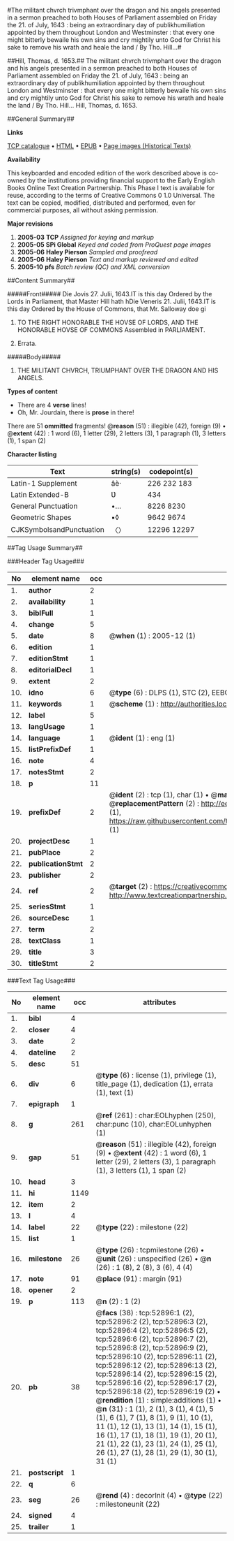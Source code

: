 #The militant chvrch trivmphant over the dragon and his angels presented in a sermon preached to both Houses of Parliament assembled on Friday the 21. of July, 1643 : being an extraordinary day of publikhumiliation appointed by them throughout London and Westminster : that every one might bitterly bewaile his own sins and cry mightily unto God for Christ his sake to remove his wrath and heale the land / By Tho. Hill...#

##Hill, Thomas, d. 1653.##
The militant chvrch trivmphant over the dragon and his angels presented in a sermon preached to both Houses of Parliament assembled on Friday the 21. of July, 1643 : being an extraordinary day of publikhumiliation appointed by them throughout London and Westminster : that every one might bitterly bewaile his own sins and cry mightily unto God for Christ his sake to remove his wrath and heale the land / By Tho. Hill...
Hill, Thomas, d. 1653.

##General Summary##

**Links**

[TCP catalogue](http://www.ota.ox.ac.uk/tcp/)  • 
[HTML](http://tei.it.ox.ac.uk/tcp/Texts-HTML/free/A43/A43817.html)  • 
[EPUB](http://tei.it.ox.ac.uk/tcp/Texts-EPUB/free/A43/A43817.epub) • 
[Page images (Historical Texts)](https://data.historicaltexts.jisc.ac.uk/view?pubId=eebo-12037005e&pageId=eebo-12037005e-52896-1)

**Availability**

This keyboarded and encoded edition of the
	       work described above is co-owned by the institutions
	       providing financial support to the Early English Books
	       Online Text Creation Partnership. This Phase I text is
	       available for reuse, according to the terms of Creative
	       Commons 0 1.0 Universal. The text can be copied,
	       modified, distributed and performed, even for
	       commercial purposes, all without asking permission.

**Major revisions**

1. __2005-03__ __TCP__ *Assigned for keying and markup*
1. __2005-05__ __SPi Global__ *Keyed and coded from ProQuest page images*
1. __2005-06__ __Haley Pierson__ *Sampled and proofread*
1. __2005-06__ __Haley Pierson__ *Text and markup reviewed and edited*
1. __2005-10__ __pfs__ *Batch review (QC) and XML conversion*

##Content Summary##

#####Front#####
Die Jovis 27. Julii, 1643.IT is this day Ordered by the Lords in Parliament, that Master Hill hath hDie Veneris 21. Julii, 1643.IT is this day Ordered by the House of Commons, that Mr. Salloway doe gi
1. TO THE RIGHT HONORABLE THE HOVSE OF LORDS, AND THE HONORABLE HOVSE OF COMMONS Assembled in PARLIAMENT.

1. Errata.

#####Body#####

1. THE MILITANT CHVRCH, TRIUMPHANT OVER THE DRAGON AND HIS ANGELS.

**Types of content**

  * There are 4 **verse** lines!
  * Oh, Mr. Jourdain, there is **prose** in there!

There are 51 **ommitted** fragments! 
 @__reason__ (51) : illegible (42), foreign (9)  •  @__extent__ (42) : 1 word (6), 1 letter (29), 2 letters (3), 1 paragraph (1), 3 letters (1), 1 span (2)

**Character listing**


|Text|string(s)|codepoint(s)|
|---|---|---|
|Latin-1 Supplement|âè·|226 232 183|
|Latin Extended-B|Ʋ|434|
|General Punctuation|•…|8226 8230|
|Geometric Shapes|▪◊|9642 9674|
|CJKSymbolsandPunctuation|〈〉|12296 12297|

##Tag Usage Summary##

###Header Tag Usage###

|No|element name|occ|attributes|
|---|---|---|---|
|1.|__author__|2||
|2.|__availability__|1||
|3.|__biblFull__|1||
|4.|__change__|5||
|5.|__date__|8| @__when__ (1) : 2005-12 (1)|
|6.|__edition__|1||
|7.|__editionStmt__|1||
|8.|__editorialDecl__|1||
|9.|__extent__|2||
|10.|__idno__|6| @__type__ (6) : DLPS (1), STC (2), EEBO-CITATION (1), OCLC (1), VID (1)|
|11.|__keywords__|1| @__scheme__ (1) : http://authorities.loc.gov/ (1)|
|12.|__label__|5||
|13.|__langUsage__|1||
|14.|__language__|1| @__ident__ (1) : eng (1)|
|15.|__listPrefixDef__|1||
|16.|__note__|4||
|17.|__notesStmt__|2||
|18.|__p__|11||
|19.|__prefixDef__|2| @__ident__ (2) : tcp (1), char (1)  •  @__matchPattern__ (2) : ([0-9\-]+):([0-9IVX]+) (1), (.+) (1)  •  @__replacementPattern__ (2) : http://eebo.chadwyck.com/downloadtiff?vid=$1&page=$2 (1), https://raw.githubusercontent.com/textcreationpartnership/Texts/master/tcpchars.xml#$1 (1)|
|20.|__projectDesc__|1||
|21.|__pubPlace__|2||
|22.|__publicationStmt__|2||
|23.|__publisher__|2||
|24.|__ref__|2| @__target__ (2) : https://creativecommons.org/publicdomain/zero/1.0/ (1), http://www.textcreationpartnership.org/docs/. (1)|
|25.|__seriesStmt__|1||
|26.|__sourceDesc__|1||
|27.|__term__|2||
|28.|__textClass__|1||
|29.|__title__|3||
|30.|__titleStmt__|2||


###Text Tag Usage###

|No|element name|occ|attributes|
|---|---|---|---|
|1.|__bibl__|4||
|2.|__closer__|4||
|3.|__date__|2||
|4.|__dateline__|2||
|5.|__desc__|51||
|6.|__div__|6| @__type__ (6) : license (1), privilege (1), title_page (1), dedication (1), errata (1), text (1)|
|7.|__epigraph__|1||
|8.|__g__|261| @__ref__ (261) : char:EOLhyphen (250), char:punc (10), char:EOLunhyphen (1)|
|9.|__gap__|51| @__reason__ (51) : illegible (42), foreign (9)  •  @__extent__ (42) : 1 word (6), 1 letter (29), 2 letters (3), 1 paragraph (1), 3 letters (1), 1 span (2)|
|10.|__head__|3||
|11.|__hi__|1149||
|12.|__item__|2||
|13.|__l__|4||
|14.|__label__|22| @__type__ (22) : milestone (22)|
|15.|__list__|1||
|16.|__milestone__|26| @__type__ (26) : tcpmilestone (26)  •  @__unit__ (26) : unspecified (26)  •  @__n__ (26) : 1 (8), 2 (8), 3 (6), 4 (4)|
|17.|__note__|91| @__place__ (91) : margin (91)|
|18.|__opener__|2||
|19.|__p__|113| @__n__ (2) : 1 (2)|
|20.|__pb__|38| @__facs__ (38) : tcp:52896:1 (2), tcp:52896:2 (2), tcp:52896:3 (2), tcp:52896:4 (2), tcp:52896:5 (2), tcp:52896:6 (2), tcp:52896:7 (2), tcp:52896:8 (2), tcp:52896:9 (2), tcp:52896:10 (2), tcp:52896:11 (2), tcp:52896:12 (2), tcp:52896:13 (2), tcp:52896:14 (2), tcp:52896:15 (2), tcp:52896:16 (2), tcp:52896:17 (2), tcp:52896:18 (2), tcp:52896:19 (2)  •  @__rendition__ (1) : simple:additions (1)  •  @__n__ (31) : 1 (1), 2 (1), 3 (1), 4 (1), 5 (1), 6 (1), 7 (1), 8 (1), 9 (1), 10 (1), 11 (1), 12 (1), 13 (1), 14 (1), 15 (1), 16 (1), 17 (1), 18 (1), 19 (1), 20 (1), 21 (1), 22 (1), 23 (1), 24 (1), 25 (1), 26 (1), 27 (1), 28 (1), 29 (1), 30 (1), 31 (1)|
|21.|__postscript__|1||
|22.|__q__|6||
|23.|__seg__|26| @__rend__ (4) : decorInit (4)  •  @__type__ (22) : milestoneunit (22)|
|24.|__signed__|4||
|25.|__trailer__|1||
